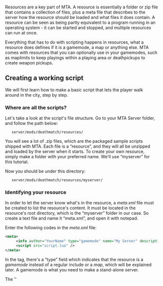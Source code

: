Resources are a key part of MTA. A resource is essentially a folder or zip file that contains a collection of files, plus a meta file that describes to the server how the resource should be loaded and what files it does contain. A resource can be seen as being partly equivalent to a program running in an operating system - it can be started and stopped, and multiple resources can run at once.

Everything that has to do with scripting happens in resources, what a resource does defines if it is a gamemode, a map or anything else. MTA comes with resources that you can optionally use in your gamemodes, such as maplimits to keep playings within a playing area or deathpickups to create weapon pickups.

Creating a working script
-------------------------

We will first learn how to make a basic script that lets the player walk around in the city, step by step.

### Where are all the scripts?

Let's take a look at the script's file structure. Go to your MTA Server folder, and follow the path below:

`   server/mods/deathmatch/resources/`

You will see a lot of .zip files, which are the packaged sample scripts shipped with MTA. Each file is a “resource”, and they will all be unzipped and loaded by the server when it starts. To create your own resource, simply make a folder with your preferred name. We'll use “myserver” for this tutorial.

Now you should be under this directory:

`   server/mods/deathmatch/resources/myserver/`

### Identifying your resource

In order to let the server know what's in the resource, a *meta.xml* file must be created to list the resource's content. It must be located in the resource's root directory, which is the “myserver” folder in our case. So create a text file and name it “meta.xml”, and open it with notepad.

Enter the following codes in the *meta.xml* file:

``` xml
<meta>
     <info author="YourName" type="gamemode" name="My Server" description="My first MTA server" />
     <script src="script.lua" />
</meta>
```

In the *<info />* tag, there's a “type” field which indicates that the resource is a *gamemode* instead of a regular include or a *map*, which will be explained later. A gamemode is what you need to make a stand-alone server.

The ''

<script />
'' tag indicates the script files contained in the resource, which we will create next.

### Creating a simple script

Note that in the ''

<script />
'' tag above, the .lua file is not under another directory. Therefore we'll create the file in the same folder as meta.xml. Now you can copy and paste the following code into script.lua:

``` lua
local spawnX, spawnY, spawnZ = 1959.55, -1714.46, 10
function joinHandler()
    spawnPlayer(source, spawnX, spawnY, spawnZ)
    fadeCamera(source, true)
    setCameraTarget(source, source)
    outputChatBox("Welcome to My Server", source)
end
addEventHandler("onPlayerJoin", getRootElement(), joinHandler)
```

The script will spawn you at the coordinate (x, y, z) specified above, when you join the game. Note that the *fadeCamera* function must be used or the screen will be black. Also, in releases after DP2, you need to set the camera target (otherwise all the player will see is blue sky).

The **source** variable indicates who triggered the event. Since a player has joined when the code is triggered, you use this variable to look which has joined. So it'll spawn that player instead of everyone or a random person.

If we have a closer look on [addEventHandler](/docs/addeventhandler.md "wikilink"), you can see 3 things: 'onPlayerJoin', which indicates when it's triggered. getRootElement(), which shows by what/who it can be triggered. (getRootElement() is everything/everyone) And joinHandler, which indicates the function that has to be triggered after the event is triggered. Other details will be explained later in another example, now let's just run the server and try it out!

### Running the script

To get the server started, simply run the executable under the server/ directory. A list of server stats will be shown first; note the port number, which you'll need when joining the game. Then the server loads all the resources under the mods/deathmatch/resources/ directory, and then “ready to accept connections!”

Before you connect to the server, you must run the gamemode. Type “start myserver” and press Enter. The server will start the gamemode you just created, and will also show any errors and warnings from this point on. Now you can start the MTA client, and “Quick Connect” using the IP address of your server and the port number you saw earlier. If all goes well, after a few seconds your character will be walking on the streets of Los Santos.

Next we'll add a command to your script that players can use to spawn a vehicle beside their position. You may skip it and check out more advanced scripting with the [Map Manager](/docs/map_manager.md "wikilink"), which continues this tutorial. Another branch from this tutorial is [Introduction to Scripting GUI](/Introduction_to_Scripting_GUI.md "wikilink"), you may follow it to see how Graphical User Interface in MTA is drawn and scripted.

Creating a simple command
-------------------------

Let's go back to the content of the *script.lua* file. As mentioned above, we want to provide a command to create a vehicle beside your current position in the game. Firstly we need to create a function we want to call and a command handler that creates the command the player will be able to enter in the console.

``` lua
-- create the function the command handler calls, with the arguments: thePlayer, command, vehicleModel
function createVehicleForPlayer(thePlayer, command, vehicleModel)
   -- create a vehicle and stuff
end

-- create a command handler
addCommandHandler("createvehicle", createVehicleForPlayer)
```

*Note: Function names are clickable in code examples on the wiki and linked to the functions' documentation.*

#### About command handlers

The first argument of [addCommandHandler](/docs/addcommandhandler.md "wikilink") is the name of the command the player will be able to enter, the second argument is the function this will call, in this case *createVehicleForPlayer*.

If you have already experience in scripting, you will know that you call a function like this:

``` lua
functionName(argument1, argument2, argument3, ..)
```

``` lua
functionName(thePlayer, commandName, argument3, ..)
```

If we have a closer look on the lower example above, we can see argument1 is thePlayer and argument2 the commandName. thePlayer is simply the one who typed the command, so whatever you call it, the variable will contain the player who activated the command. commandName is simply the command they typed. So if they typed "/greet", this argument will contain “greet”. Argument 3 is something extra the player typed, you'll learn it a little bit further in the tutorial. Never forget that the first 2 arguments are standard arguments, but you can name them to anything you want.

We called the [addCommandHandler](/docs/addcommandhandler.md "wikilink") function this way already and since *createVehicleForPlayer* is a function too, it can be called that way as well. But we are using a command handler for that, which calls it in a similiar manner, internally.

For example: Someone types “createvehicle 468” ingame in the console to spawn a Sanchez, the command handler calls the createVehicleForPlayer function, as **if** we would have this line of code in the script:

``` lua
createVehicleForPlayer(thePlayer,"createvehicle","468") -- thePlayer is the player element of the player who entered the command
```

As we can see, it provides several parameters: the player who called the command, the command he entered and whatever text he had after that, in this case “468” as vehicle id for the Sanchez. The first two parameters are the same with all command handlers, which you can read on the [addEventHandler](/docs/addeventhandler.md "wikilink") page. For this fact, you always have to define at least those two parameters to use any after that (for example to process text that was entered after the command, like in our example the vehicle model id).

*Note: You have to add the command handler AFTER you defined the handler function, else it can't find it. The order of execution matters.*

#### Writing the function

In order to fill the function we created, we need to think about what we have to do:

-   Get the players position, so we know where to spawn the vehicle (we want it to appear right beside the player)
-   Calculate the position we want to spawn the vehicle at (we don't want it to appear in the player)
-   Spawn the vehicle
-   Check if it has been spawned successfully, or output a message

In order to achieve our goals, we have to use several functions. To find function we need to use, we should visit the [Server Functions List](/docs/scripting_functions.md "wikilink"). First we need a function to get the players position. Since players are Elements, we first jump to the **Element functions** where we find the [getElementPosition](/getElementPosition.md "wikilink") function. By clicking on the function name in the list, you get to the function description. There we can see the syntax, what it returns and usually an example. The syntax shows us what arguments we can or have to submit.

For [getElementPosition](/docs/getelementposition.md "wikilink"), the syntax is:

``` lua
float, float, float getElementPosition ( element theElement )
```

The three *float* in front of the function name are the return type. In this case it means the function returns three floating point numbers. (x, y and z) Within the parentheses, you can see what arguments you have to submit. In this case only the element whose position you want to get, which is the player in our example.

``` lua
function createVehicleForPlayer(thePlayer, command, vehicleModel)
    -- get the position and put it in the x,y,z variables
    -- (local means, the variables only exist in the current scope, in this case, the function)
    local x,y,z = getElementPosition(thePlayer)
end
```

Next we want to ensure that the vehicle won't spawn directly in the player, so we add a few units to the *x* variable, which will make it spawn east from the player.

``` lua
function createVehicleForPlayer(thePlayer, command, vehicleModel)
    local x,y,z = getElementPosition(thePlayer) -- get the position of the player
    x = x + 5 -- add 5 units to the x position
end
```

Now we need another function, one to spawn a vehicle. We once again search for it on the [Server Functions List](/docs/scripting_functions.md "wikilink"), this time - since we are talking about vehicles - in the **Vehicle functions** section, where we will choose [createVehicle](/createVehicle.md "wikilink"). In this function's syntax, we only have one return type (which is more common), a vehicle element that points to the vehicle we just created. Also, we see that some arguments are enclosed within \[ \] which means that those are optional.

We already have all arguments we need for [createVehicle](/docs/createvehicle.md "wikilink") in our function: The position we just calculated in the *x,y,z* variables and the model id that we provided through the command (“createvehicle 468”) and can access in the function as *vehicleModel* variable.

``` lua
function createVehicleForPlayer(thePlayer, command, vehicleModel)
    local x,y,z = getElementPosition(thePlayer) -- get the position of the player
    x = x + 5 -- add 5 units to the x position
    -- create the vehicle and store the returned vehicle element in the ''createdVehicle'' variable
    local createdVehicle = createVehicle(tonumber(vehicleModel),x,y,z)
end
```

Of course this code can be improved in many ways, but at least we want to add a check whether the vehicle was created successfully or not. As we can read on the [createVehicle](/docs/createvehicle.md "wikilink") page under **Returns**, the function returns *false* when it was unable to create the vehicle. Thus, we check the value of the *createVehicle* variable.

Now we have our complete script:

``` lua
function createVehicleForPlayer(thePlayer, command, vehicleModel)
    local x,y,z = getElementPosition(thePlayer) -- get the position of the player
    x = x + 5 -- add 5 units to the x position
    local createdVehicle = createVehicle(tonumber(vehicleModel),x,y,z)
    -- check if the return value was ''false''
    if (createdVehicle == false) then
        -- if so, output a message to the chatbox, but only to this player.
        outputChatBox("Failed to create vehicle.",thePlayer)
    end
end
addCommandHandler("createvehicle", createVehicleForPlayer)
```

As you can see, we introduced another function with [outputChatBox](/docs/outputchatbox.md "wikilink"). By now, you should be able to explore the function's documentation page yourself. For more advanced scripting, please check out the [Map Manager](/Map_manager.md "wikilink").

What you need to know
---------------------

You already read some things about resources, command handlers and finding functions in the documentation in the first paragraph, but there is much more to learn. This section will give you a rather short overview over some of these things, while linking to related pages if possible.

### Clientside and Serverside scripts

You may have already noticed these or similiar terms (Server/Client) somewhere on this wiki, mostly in conjunction with functions. MTA not only supports scripts that run on the server and provide commands (like the one we wrote above) or other features, but also scripts that run on the MTA client the players use to connect to the server. The reason for this is, that some features MTA provides have to be clientside (like a GUI - Graphical User Interface), others should be because they work better and still others are better off to be serverside or just don't work clientside.

Most scripts you will make (gamemodes, maps) will probably be serverside, like the one we wrote in the first section. If you run into something that can't be solved serverside, you will probably have to make it clientside. For a clientside script for example, you would create a ordinary script file (for example called *client.lua*) and specify it in the meta.xml, like this:

``` xml
<script src="client.lua" type="client" />
```

The *type* attribute defaults to 'server', so you only need to specify it for clientside scripts. When you do this, the clientside script will be downloaded to the player's computer once he connects to the server. Read more about [Client side scripts](/docs/client_side_scripts.md "wikilink").

### More complex resources

The previous section showed briefly how to add clientside scripts to the resource, but there is also much more possible. As mentioned at the very top of this page, resources can be pretty much everything. Their purpose is defined by what they do. Let's have some theoretical resources, by looking at the files it contains, the *meta.xml* and what they might do:

#### First example - A utility script

``` xml
/admin_commands
    /meta.xml
    /commands.lua
    /client.lua
```

``` xml
<meta>
    <info author="Someguy" description="admin commands" />
    <script src="commands.lua" />
    <script src="client.lua" type="client" />
</meta>
```

-   The *commands.lua* provides some admin commands, like banning a player, muting or something else that can be used to admin the server
-   The *client.lua* provides a GUI to be able to perform the mentioned actions easily

This example might be running all the time (maybe even auto-started when the server starts) as it's useful during the whole gaming experience and also wont interfere with the gameplay, unless an admin decides to take some action of course.

#### Second example - A gamemode

``` xml
/counterstrike
    /meta.xml
    /counterstrike.lua
    /buymenu.lua
```

``` xml
<meta>
    <info author="Someguy" description="Counterstrike remake" type="gamemode" />
    <script src="counterstrike.lua" />
    <script src="buymenu.lua" type="client" />
</meta>
```

-   The *counterstrike.lua* contains similiar to the following features:
    -   Let players choose their team and spawn them
    -   Provide them with weapons, targets and instructions (maybe read from a Map, see below)
    -   Define the game's rules, e.g. when does the round end, what happens when a player dies
    -   .. and maybe some more
-   The *buymenu.lua* is a clientside script and creates a menu to buy weapons

This example can be called a gamemode, since it not only intereferes with the gameplay, but actually defines the rules of it. The *type* attribute indicates that this example works with the [Map manager](/docs/map_manager.md "wikilink"), yet another resource that was written by the QA Team to manage gamemodes and map loading. It is highly recommended that you base your gamemodes on the techniques it provides.

This also means that the gamemode probably won't run without a map. Gamemodes should always be as generic as possible. An example for a map is stated in the next example.

#### Third example - A Map

``` xml
/cs-airport
    /meta.xml
    /airport.map
    /airport.lua
```

``` xml
<meta>
    <info author="Someguy" description="Counterstrike airport map" type="map" gamemodes="counterstrike" />
    <map src="airport.map" />
    <script src="airport.lua" />
</meta>
```

-   The *airport.map* in a XML file that provides information about the map to the gamemode, these may include:
    -   Where the players should spawn, with what weapons, what teams there are
    -   What the targets are
    -   Weather, World Time, Timelimit
    -   Provide vehicles
-   The *airport.lua* might contain map-specific features, that may include:
    -   Opening some door/make something explode when something specific happens
    -   Create or move some custom objects, or manipulate objects that are created through the .map file
    -   .. anything else map-specific you can think of

As you can see, the *type* attribute changed to 'map', telling the [Map manager](/docs/map_manager.md "wikilink") that this resource is a map, while the *gamemodes* attribute tells it for which gamemodes this map is valid, in this case the gamemode from the above example. What may come as a surprise is that there is also a script in the Map resource. Of course this is not necessarily needed in a map, but opens a wide range of possibilities for map makers to create their own world within the rules of the gamemode they create it for.

The *airport.map* file might look similiar to this:

``` xml
<map mode="deathmatch" version="1.0">
    <terrorists>
        <spawnpoint posX="2332.23" posY="-12232.33" posZ="4.42223" skins="23-40" />
    </terrorists>
    <counterterrorists>
        <spawnpoint posX="2334.23443" posY="-12300.233" posZ="10.2344" skins="40-50" />
    </counterterrorists>

    <bomb posX="23342.23" posY="" posZ="" />
    
    <vehicle posX="" posY="" posZ="" model="602" /> 
    <vehicle posX="" posY="" posZ="" model="603" /> 
</map>
```

When a gamemode is started with a map, the map resources is automatically started by the mapmanager and the information it contains can be read by the gamemode resource. When the map changes, the current map resource is stopped and the next map resource is started. For a more in-depth explanation and examples of how map resources are utilized in the main script, please visit the [Writing Gamemodes](/docs/writing_gamemodes.md "wikilink") page.

### Events

[Events](/docs/event.md "wikilink") are the way MTA tells scripts about things that happen. For example when a player dies, the [onPlayerWasted](/onPlayerWasted.md "wikilink") event is triggered. In order to perform any actions when a player dies, you have to prepare yourself similiar to adding a command handler, as shown in [the first chapter](/#Writing_the_script.md "wikilink").

This example will output a message with the name of the player who died:

``` lua
function playerDied(totalAmmo, killer, killerWeapon, bodypart)
    outputChatBox(getPlayerName(source).." died!")
end
addEventHandler("onPlayerWasted",getRootElement(),playerDied)
```

Instead of showing what arguments are needed, the documentation page for Events shows what parameters are passed to the handler function, similiar to the way a [command handler](/docs/#about_command_handlers.md "wikilink") does, just that it is different from event to event. Another important point is the *source* variable, that exists in handler functions. It doesn't have to be added to the parameter list of the function, but it still exists. It has a different value from event to event, for player events (as in the example above) it is the player element. As another example, you can take a look at the basic spawning player script in the first section to get an idea how *source* is used.

Where to go from here
---------------------

You should now be familiar with the most basic aspects of MTA scripting and also a bit with the documentation. The [Main Page](/docs/main_page.md "wikilink") provides you with links to more information, Tutorials and References that allow a deeper look into the topics you desire to learn about. **See also:**

-   [OOP Scripting Introduction](/docs/oop_introduction.md "wikilink")
-   [Advanced Topics](/docs/advanced_topics.md "wikilink")
-   [Script security](/docs/script_security.md "wikilink")
-   [Scripting Introduction Urdu](/docs/scripting_introduction_urdu.md "wikilink")

[es:Introducción a la Programación](/docs/es:introducción_a_la_programación.md "wikilink") [it:Introduzione allo scripting](/it:Introduzione_allo_scripting.md "wikilink") [nl:Scripting\_introductie](/nl:Scripting_introductie.md "wikilink") [pt-br:Introdução ao Scripting](/pt-br:Introdução_ao_Scripting.md "wikilink") [ru:Scripting Introduction](/ru:Scripting_Introduction.md "wikilink") [ar:مقدمه\_في\_البرمجه](/ar:مقدمه_في_البرمجه.md "wikilink") [zh-cn:脚本编写介绍](/zh-cn:脚本编写介绍.md "wikilink") [Category:Tutorials](/Category:Tutorials.md "wikilink")
